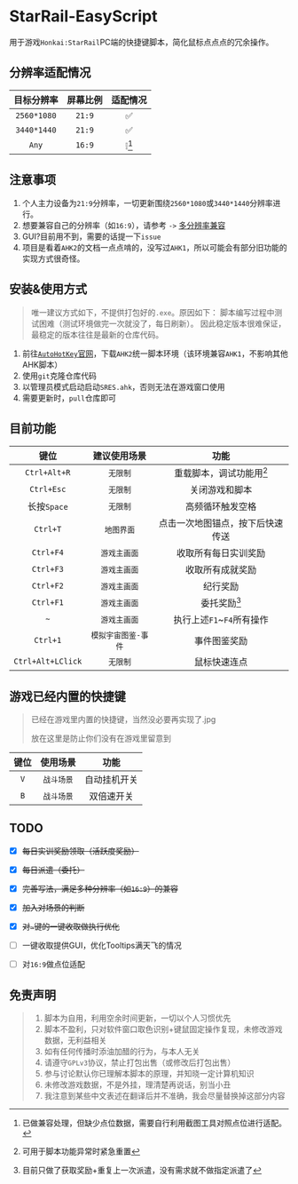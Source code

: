 # StarRail-EasyScript
用于游戏`Honkai:StarRail`PC端的快捷键脚本，简化鼠标点点点的冗余操作。

## 分辨率适配情况
| 目标分辨率  | 屏幕比例 | 适配情况 |
| :---------: | :------: | :------: |
| `2560*1080` |  `21:9`  |    ✅     |
| `3440*1440` |  `21:9`  |    ✅     |
|    `Any`    |  `16:9`  |  ❕[^!]   |

[^!]: 已做兼容处理，但缺少点位数据，需要自行利用截图工具对照点位进行适配。

## 注意事项
1. 个人主力设备为`21:9`分辨率，一切更新围绕`2560*1080`或`3440*1440`分辨率进行。
2. 想要兼容自己的分辨率（如`16:9`），请参考 `->` [多分辨率兼容](./files/docs/Multiresolution.md)
3. GUI?目前用不到，需要的话提一下`issue`
4. 项目是看着`AHK2`的文档一点点啃的，没写过`AHK1`，所以可能会有部分旧功能的实现方式很奇怪。

## 安装&使用方式
> 唯一建议方式如下，不提供打包好的`.exe`。原因如下：
> 脚本编写过程中测试困难（测试环境做完一次就没了，每日刷新）。
> 因此稳定版本很难保证，最稳定的版本往往是最新的仓库代码。
1. 前往[`AutoHotKey`官网](https://www.autohotkey.com/)，下载`AHK2`统一脚本环境（该环境兼容`AHK1`，不影响其他AHK脚本）
2. 使用`git`克隆仓库代码
3. 以管理员模式启动启动`SRES.ahk`，否则无法在游戏窗口使用
4. 需要更新时，`pull`仓库即可

## 目前功能
|       键位        |    建议使用场景     |               功能               |
| :---------------: | :-----------------: | :------------------------------: |
|   `Ctrl+Alt+R`    |      `无限制`       |     重载脚本，调试功能用[^*]     |
|    `Ctrl+Esc`     |      `无限制`       |          关闭游戏和脚本          |
|    长按`Space`    |      `无限制`       |         高频循环触发空格         |
|     `Ctrl+T`      |     `地图界面`      | 点击一次地图锚点，按下后快速传送 |
|     `Ctrl+F4`     |    `游戏主画面`     |       收取所有每日实训奖励       |
|     `Ctrl+F3`     |    `游戏主画面`     |         收取所有成就奖励         |
|     `Ctrl+F2`     |    `游戏主画面`     |             纪行奖励             |
|     `Ctrl+F1`     |    `游戏主画面`     |           委托奖励[^1]           |
|        `~`        |    `游戏主画面`     |    执行上述`F1`~`F4`所有操作     |
|     `Ctrl+1`      | `模拟宇宙图鉴-事件` |           事件图鉴奖励           |
| `Ctrl+Alt+LClick` |      `无限制`       |           鼠标快速连点           |

[^*]: 可用于脚本功能异常时紧急重置
[^1]: 目前只做了获取奖励+重复上一次派遣，没有需求就不做指定派遣了


## 游戏已经内置的快捷键
> 已经在游戏里内置的快捷键，当然没必要再实现了.jpg
> 
> 放在这里是防止你们没有在游戏里留意到

| 键位  |  使用场景  |     功能     |
| :---: | :--------: | :----------: |
|  `V`  | `战斗场景` | 自动挂机开关 |
|  `B`  | `战斗场景` |  双倍速开关  |


## TODO
- [x] ~~每日实训奖励领取（活跃度奖励）~~
- [x] ~~每日派遣（委托）~~
- [x] ~~完善写法，满足多种分辨率（如`16:9`）的兼容~~
- [x] ~~加入对场景的判断~~
- [x] ~~对`~`键的一键收取做执行优化~~
- [ ] 一键收取提供GUI，优化Tooltips满天飞的情况
- [ ] 对`16:9`做点位适配


## 免责声明
> 1. 脚本为自用，利用空余时间更新，一切以个人习惯优先
> 2. 脚本不盈利，只对软件窗口取色识别+键鼠固定操作复现，未修改游戏数据，无利益相关
> 3. 如有任何传播时添油加醋的行为，与本人无关
> 4. 请遵守`GPLv3`协议，禁止打包出售（或修改后打包出售）
> 5. 参与讨论默认你已理解本脚本的原理，并知晓一定计算机知识
> 6. 未修改游戏数据，不是外挂，理清楚再说话，别当小丑
> 7. 我注意到某些中文表述在翻译后并不准确，我会尽量替换掉这部分内容